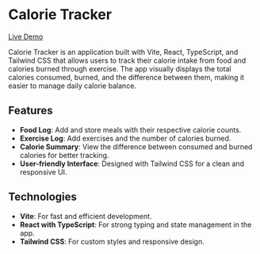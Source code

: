 # Calorie Tracker

[Live Demo](https://stan-mqz-calorie-tracker.netlify.app/)

Calorie Tracker is an application built with Vite, React, TypeScript, and Tailwind CSS that allows users to track their calorie intake from food and calories burned through exercise. The app visually displays the total calories consumed, burned, and the difference between them, making it easier to manage daily calorie balance.

## Features

- **Food Log**: Add and store meals with their respective calorie counts.
- **Exercise Log**: Add exercises and the number of calories burned.
- **Calorie Summary**: View the difference between consumed and burned calories for better tracking.
- **User-friendly Interface**: Designed with Tailwind CSS for a clean and responsive UI.

## Technologies

- **Vite**: For fast and efficient development.
- **React with TypeScript**: For strong typing and state management in the app.
- **Tailwind CSS**: For custom styles and responsive design.
